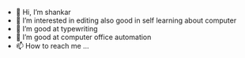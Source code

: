 - 👋 Hi, I’m shankar
- 👀 I’m interested in editing also good in self learning about computer
- 🌱 I’m good at typewriting 
- 💞️ I’m good at computer office automation 
- 📫 How to reach me ...

<!---
shankar694/shankar694 is a ✨ special ✨ repository because its `README.md` (this file) appears on your GitHub profile.
You can click the Preview link to take a look at your changes.
--->
